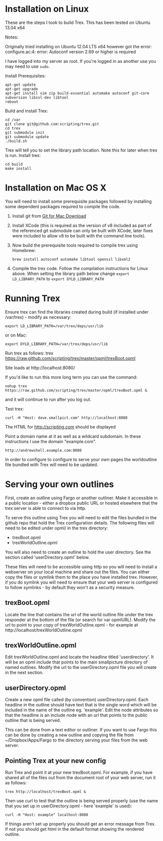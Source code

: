 Installation on Linux
=====================

These are the steps I took to build Trex.  This has been tested on Ubuntu 13.04 x64

Notes:

Originally tried installing on Ubuntu 12.04 LTS x64 however got the error:
configure.ac:4: error: Autoconf version 2.69 or higher is required

I have logged into my server as root.  If you're logged in as another use you may need to use `sudo`.

Install Prerequisites:

    apt-get update
    apt-get upgrade
    apt-get install vim zip build-essential automake autoconf git-core subversion libssl-dev libtool
    reboot


Build and install Trex:

    cd /var
    git clone git@github.com:scripting/trex.git
    cd trex
    git submodule init
    git submodule update
    ./build.sh

Trex will tell you to set the library path location.  Note this for later when trex is run.  Install trex:

    cd build
    make install


Installation on Mac OS X
========================

You will need to install some prerequisite packages followed by installing some dependent packages required to compile the code.  

1. Install git from [Git for Mac Download](http://git-scm.com/download/mac)

2. Install XCode (this is required as the version of v8 included as part of the referenced git submodule can only be built with XCode, later fixes were included to allow v8 to be built with the command line tools).

3. Now build the prerequisite tools required to compile trex using Homebrew:

    `brew install autoconf automake libtool openssl libxml2`

4. Compile the trex code.  Follow the compilation instructions for Linux above. 
When setting the library path below change `export LD_LIBRARY_PATH` to 
`export DYLD_LIBRARY_PATH`

Running Trex
============

Ensure trex can find the libraries created during build (if installed under /var/trex) - modify as necessary:

    export LD_LIBRARY_PATH=/var/trex/deps/usr/lib 

or on Mac: 
    
    export DYLD_LIBRARY_PATH=/var/trex/deps/usr/lib 
    
Run trex as follows:
    trex https://raw.github.com/scripting/trex/master/opml/trexBoot.opml

Site loads at http://localhost:8080/

If you'd like to run this more long term you can use the command:

    nohup trex https://raw.github.com/scripting/trex/master/opml/trexBoot.opml &

and it will continue to run after you log out.

Test trex:

    curl -H "Host: dave.smallpict.com" http://localhost:8080

The HTML for <http://scripting.com> should be displayed

Point a domain name at it as well as a wildcard subdomain.  In these instructions I use the domain "example.com".  

    http://andrewshell.example.com:8080

In order to configure to configure to serve your own pages the worldoutline file bundled with Trex will need to be updated.

Serving your own outlines
=========================

First, create an outline using Fargo or another outliner.  Make it accessible
in a public location - either a dropbox public URL or hosted elsewhere that
the trex server is able to connect to via http.

To serve this outline using Trex you will need to edit the files bundled
in the github repo that hold the Trex configuration details.  The following
files will need to be edited under opml/ in the trex directory:

* trexBoot.opml
* trexWorldOutline.opml

You will also need to create an outline to hold the user directory.  See the
section called 'userDirectory.opml' below.

These files will need to be accessible using http so you will need to install
a webserver on your local machine and share out the files.  You can either
copy the files or symlink them to the place you have installed trex.  However,
if you do symlink you will need to ensure that your web server is configured 
to follow symlinks - by default they won't as a security measure.  

trexBoot.opml
-------------

Locate the line that contains the url of the world outline file under the trex 
responder at the bottom of the file (or search for var opmlURL).  Modify the
url to point to your copy of trexWorldOutline.opml - for example at
http://localhost/trexWorldOutline.opml

trexWorldOutline.opml
---------------------

Edit trexWorldOutline.opml and locate the headline titled 'userdirectory'.  It
will be an opml include that points to the main smallpicture directory of
named outlines.  Modify the url to the userDirectory.opml file you will 
create in the next section. 

userDirectory.opml
------------------

Create a new opml file called (by convention) userDirectory.opml.  Each 
headline in the outline should have text that is the single word which
will be included in the name of the outline eg. 'example'.  Edit the
node attributes so that the headline is an include node with an url that 
points to the public outline that is being served.  

This can be done from a text editor or outliner.  If you want to use Fargo
this can be done by creating a new outline and copying the file from 
~/Dropbox/Apps/Fargo to the directory serving your files from the web server.

Pointing Trex at your new config
--------------------------------

Run Trex and point it at your new trexBoot.opml.  For example, if you have
shared all of the files out from the document root of your web server, run it
as follows:

    trex http://localhost/trexBoot.opml &

Then use curl to test that the outline is being served properly (use the name
that you set up in userDirectory.opml - here 'example' is used):

    curl -H "Host: example" localhost:8080

If things aren't set up properly you should get an error message from Trex.
If not you should get html in the default format showing the rendered outline.
